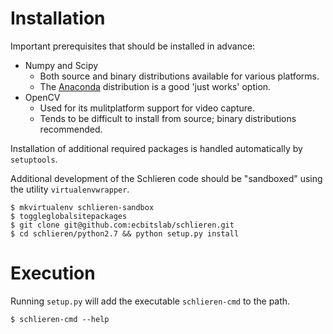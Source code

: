 # Installation

Important prerequisites that should be installed in advance:
* Numpy and Scipy
  * Both source and binary distributions available for various platforms.
  * The [Anaconda](http://continuum.io/downloads) distribution is a good 'just works' option.
* OpenCV
  * Used for its mulitplatform support for video capture.
  * Tends to be difficult to install from source; binary distributions recommended.

Installation of additional required packages is handled automatically
by `setuptools`.

Additional development of the Schlieren code should be "sandboxed"
using the utility `virtualenvwrapper`.

```
$ mkvirtualenv schlieren-sandbox
$ toggleglobalsitepackages
$ git clone git@github.com:ecbitslab/schlieren.git
$ cd schlieren/python2.7 && python setup.py install
```

# Execution

Running `setup.py` will add the executable `schlieren-cmd` to the path.

```
$ schlieren-cmd --help
```
